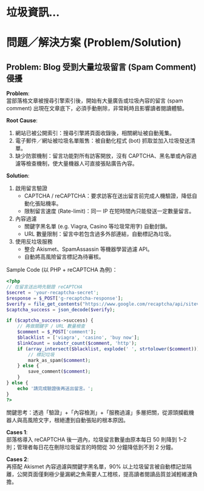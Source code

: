 # 垃圾資訊...

# 問題／解決方案 (Problem/Solution)

## Problem: Blog 受到大量垃圾留言 (Spam Comment) 侵擾

**Problem**:  
當部落格文章被搜尋引擎索引後，開始有大量廣告或垃圾內容的留言 (spam comment) 出現在文章底下，必須手動刪除，非常耗時且影響讀者閱讀體驗。

**Root Cause**:  
1. 網站已被公開索引：搜尋引擎將頁面收錄後，相關網址被自動蒐集。  
2. 電子郵件／網址被垃圾名單販售：被自動化程式 (bot) 抓取並加入垃圾發送清單。  
3. 缺少防禦機制：留言功能對所有訪客開放，沒有 CAPTCHA、黑名單或內容過濾等檢查機制，使大量機器人可直接張貼廣告內容。

**Solution**:  
1. 啟用留言驗證  
   - CAPTCHA / reCAPTCHA：要求訪客在送出留言前完成人機驗證，降低自動化張貼機率。  
   - 限制留言速度 (Rate-limit)：同一 IP 在短時間內只能發送一定數量留言。  
2. 內容過濾  
   - 關鍵字黑名單 (e.g. Viagra, Casino 等垃圾常用字) 自動封鎖。  
   - URL 數量限制：留言中若包含過多外部連結，自動標記為垃圾。  
3. 使用反垃圾服務  
   - 整合 Akismet、SpamAssassin 等機器學習過濾 API。  
   - 自動將高風險留言標記為待審核。  

Sample Code (以 PHP + reCAPTCHA 為例)：
```php
<?php
// 在留言送出時先驗證 reCAPTCHA
$secret = 'your-recaptcha-secret';
$response = $_POST['g-recaptcha-response'];
$verify = file_get_contents("https://www.google.com/recaptcha/api/siteverify?secret={$secret}&response={$response}");
$captcha_success = json_decode($verify);

if ($captcha_success->success) {
    // 再做關鍵字 / URL 數量檢查
    $comment = $_POST['comment'];
    $blacklist = ['viagra', 'casino', 'buy now'];
    $linkCount = substr_count($comment, 'http');
    if (array_intersect($blacklist, explode(' ', strtolower($comment))) || $linkCount > 2) {
        // 標記垃圾
        mark_as_spam($comment);
    } else {
        save_comment($comment);
    }
} else {
    echo '請完成驗證後再送出留言。';
}
?>
```
關鍵思考：透過「驗證」+「內容檢測」+「服務過濾」多層把關，從源頭攔截機器人與高風險文字，根絕遭到自動張貼的根本原因。

**Cases 1**:  
部落格導入 reCAPTCHA 後一週內，垃圾留言數量由原本每日 50 則降到 1–2 則；管理者每日花在刪除垃圾留言的時間從 30 分鐘降低到不到 2 分鐘。

**Cases 2**:  
再搭配 Akismet 內容過濾與關鍵字黑名單，90% 以上垃圾留言被自動標記並隔離，公開頁面僅剩極少量漏網之魚需要人工稽核，提高讀者閱讀品質並減輕維運負擔。